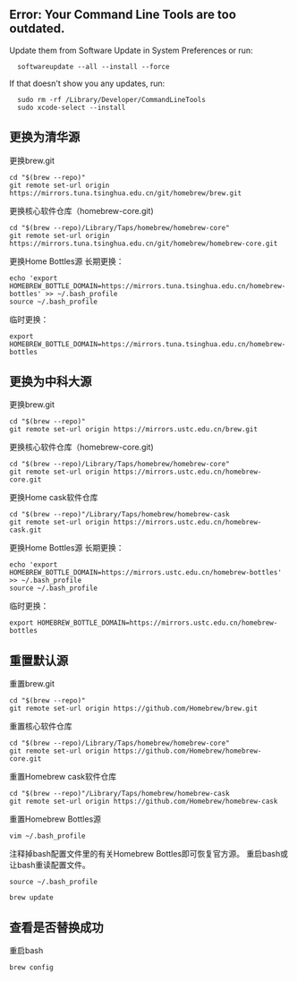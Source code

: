 ## Error: Your Command Line Tools are too outdated.

Update them from Software Update in System Preferences or run:
```
  softwareupdate --all --install --force
```
If that doesn't show you any updates, run:
```
  sudo rm -rf /Library/Developer/CommandLineTools
  sudo xcode-select --install
```

## 更换为清华源

更换brew.git
```
cd "$(brew --repo)"
git remote set-url origin https://mirrors.tuna.tsinghua.edu.cn/git/homebrew/brew.git
```
更换核心软件仓库（homebrew-core.git)
```
cd "$(brew --repo)/Library/Taps/homebrew/homebrew-core"
git remote set-url origin https://mirrors.tuna.tsinghua.edu.cn/git/homebrew/homebrew-core.git
```
更换Home Bottles源
长期更换：
```
echo 'export HOMEBREW_BOTTLE_DOMAIN=https://mirrors.tuna.tsinghua.edu.cn/homebrew-bottles' >> ~/.bash_profile
source ~/.bash_profile
```

临时更换：
```
export HOMEBREW_BOTTLE_DOMAIN=https://mirrors.tuna.tsinghua.edu.cn/homebrew-bottles
```
## 更换为中科大源

更换brew.git
```
cd "$(brew --repo)"
git remote set-url origin https://mirrors.ustc.edu.cn/brew.git
```
更换核心软件仓库（homebrew-core.git)
```
cd "$(brew --repo)/Library/Taps/homebrew/homebrew-core"
git remote set-url origin https://mirrors.ustc.edu.cn/homebrew-core.git
```
更换Home cask软件仓库
```
cd "$(brew --repo)"/Library/Taps/homebrew/homebrew-cask
git remote set-url origin https://mirrors.ustc.edu.cn/homebrew-cask.git
```
更换Home Bottles源
长期更换：
```
echo 'export HOMEBREW_BOTTLE_DOMAIN=https://mirrors.ustc.edu.cn/homebrew-bottles' >> ~/.bash_profile
source ~/.bash_profile
```

临时更换：
```
export HOMEBREW_BOTTLE_DOMAIN=https://mirrors.ustc.edu.cn/homebrew-bottles
```
## 重置默认源

重置brew.git
```
cd "$(brew --repo)"
git remote set-url origin https://github.com/Homebrew/brew.git
```
重置核心软件仓库
```
cd "$(brew --repo)/Library/Taps/homebrew/homebrew-core"
git remote set-url origin https://github.com/Homebrew/homebrew-core.git
```
重置Homebrew cask软件仓库
```
cd "$(brew --repo)"/Library/Taps/homebrew/homebrew-cask
git remote set-url origin https://github.com/Homebrew/homebrew-cask
```
重置Homebrew Bottles源

```
vim ~/.bash_profile
```
注释掉bash配置文件里的有关Homebrew Bottles即可恢复官方源。 重启bash或让bash重读配置文件。
```
source ~/.bash_profile

brew update
```


## 查看是否替换成功

重启bash
```
brew config
```
